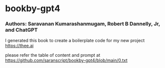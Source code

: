 # bookby-gpt4

### Authors: Saravanan Kumarashanmugam, Robert B Dannelly, Jr, and ChatGPT

I generated this book to create a boilerplate code for my new project https://thee.ai

please refer the table of content and prompt at https://github.com/saranscript/bookby-gpt4/blob/main/0.txt

